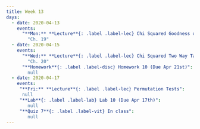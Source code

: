 ```yaml
---
title: Week 13
days:
  - date: 2020-04-13
    events:
      "**Mon:** **Lecture**{: .label .label-lec} Chi Squared Goodness of Fit":
        "Ch. 19"
  - date: 2020-04-15
    events:
      "**Wed:** **Lecture**{: .label .label-lec} Chi Squared Two Way Tables":
        "Ch. 20"
      "**Homework**{: .label .label-disc} Homework 10 (Due Apr 21st)":
        null
  - date: 2020-04-17
    events:
     "**Fri:** **Lecture**{: .label .label-lec} Permutation Tests":
      null
     "**Lab**{: .label .label-lab} Lab 10 (Due Apr 17th)":
        null
     "**Quiz 7**{: .label .label-vit} In class":
        null
---
```

